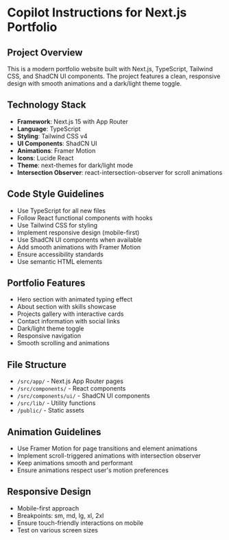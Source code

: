 # Copilot Instructions for Next.js Portfolio

<!-- Use this file to provide workspace-specific custom instructions to Copilot. For more details, visit https://code.visualstudio.com/docs/copilot/copilot-customization#_use-a-githubcopilotinstructionsmd-file -->

## Project Overview
This is a modern portfolio website built with Next.js, TypeScript, Tailwind CSS, and ShadCN UI components. The project features a clean, responsive design with smooth animations and a dark/light theme toggle.

## Technology Stack
- **Framework**: Next.js 15 with App Router
- **Language**: TypeScript
- **Styling**: Tailwind CSS v4
- **UI Components**: ShadCN UI
- **Animations**: Framer Motion
- **Icons**: Lucide React
- **Theme**: next-themes for dark/light mode
- **Intersection Observer**: react-intersection-observer for scroll animations

## Code Style Guidelines
- Use TypeScript for all new files
- Follow React functional components with hooks
- Use Tailwind CSS for styling
- Implement responsive design (mobile-first)
- Use ShadCN UI components when available
- Add smooth animations with Framer Motion
- Ensure accessibility standards
- Use semantic HTML elements

## Portfolio Features
- Hero section with animated typing effect
- About section with skills showcase
- Projects gallery with interactive cards
- Contact information with social links
- Dark/light theme toggle
- Responsive navigation
- Smooth scrolling and animations

## File Structure
- `/src/app/` - Next.js App Router pages
- `/src/components/` - React components
- `/src/components/ui/` - ShadCN UI components
- `/src/lib/` - Utility functions
- `/public/` - Static assets

## Animation Guidelines
- Use Framer Motion for page transitions and element animations
- Implement scroll-triggered animations with intersection observer
- Keep animations smooth and performant
- Ensure animations respect user's motion preferences

## Responsive Design
- Mobile-first approach
- Breakpoints: sm, md, lg, xl, 2xl
- Ensure touch-friendly interactions on mobile
- Test on various screen sizes
